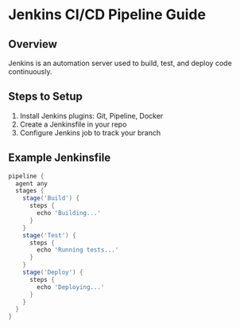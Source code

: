 
# Jenkins CI/CD Pipeline Guide

## Overview
Jenkins is an automation server used to build, test, and deploy code continuously.

## Steps to Setup
1. Install Jenkins plugins: Git, Pipeline, Docker
2. Create a Jenkinsfile in your repo
3. Configure Jenkins job to track your branch

## Example Jenkinsfile
```groovy
pipeline {
  agent any
  stages {
    stage('Build') {
      steps {
        echo 'Building...'
      }
    }
    stage('Test') {
      steps {
        echo 'Running tests...'
      }
    }
    stage('Deploy') {
      steps {
        echo 'Deploying...'
      }
    }
  }
}
```
